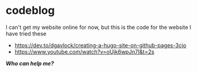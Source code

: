 # codeblog
I can't get my website online for now, but this is the code for the website
I have tried these 
 - https://dev.to/dgavlock/creating-a-hugo-site-on-github-pages-3cjo 
 - https://www.youtube.com/watch?v=oUjk6wpJn7I&t=2s
 
 
 ***Who can help me?***
